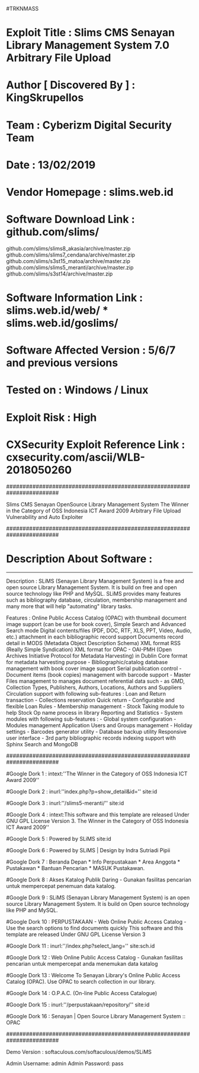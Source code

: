 #TRKNMASS
# Exploit Title : Slims CMS Senayan Library Management System 7.0 Arbitrary File Upload
# Author [ Discovered By ] : KingSkrupellos
# Team : Cyberizm Digital Security Team
# Date : 13/02/2019
# Vendor Homepage : slims.web.id
# Software Download Link : github.com/slims/
github.com/slims/slims8_akasia/archive/master.zip
github.com/slims/slims7_cendana/archive/master.zip
github.com/slims/s3st15_matoa/archive/master.zip
github.com/slims/slims5_meranti/archive/master.zip
github.com/slims/s3st14/archive/master.zip
# Software Information Link : slims.web.id/web/ * slims.web.id/goslims/
# Software Affected Version : 5/6/7 and previous versions
# Tested on : Windows / Linux
# Exploit Risk : High
# CXSecurity Exploit Reference Link : cxsecurity.com/ascii/WLB-2018050260

########################################################################

Slims CMS Senayan OpenSource Library Management System
The Winner in the Category of OSS Indonesia ICT Award 2009 
Arbitrary File Upload Vulnerability and Auto Exploiter

########################################################################

# Description About Software :
****************************

Description : SLiMS (Senayan Library Management System) is a free and open source Library Management System. It is build on free and 
open source technology like PHP and MySQL. SLiMS provides many features such as bibliography database, 
circulation, membership management and many more that will help "automating" library tasks.

Features : Online Public Access Catalog (OPAC) with thumbnail document image support (can be use for book cover), Simple Search 
and Advanced Search mode  Digital contents/files (PDF, DOC, RTF, XLS, PPT, Video, Audio, etc.)
attachment in each bibliographic record support Documents record detail in MODS (Metadata Object Description Schema)
XML format  RSS (Really Simple Syndication) XML format for OPAC - OAI-PMH (Open Archives Initiative Protocol for Metadata Harvesting) 
in Dublin Core format for metadata harvesting purpose - Bibliographic/catalog database management with book cover image support
Serial publication control - Document items (book copies) management with barcode support - 
Master Files management to manages document referential data such - as GMD, Collection Types, Publishers, Authors, Locations, Authors and Suppliers
Circulation support with following sub-features :  Loan and Return transaction - Collections reservation
Quick return - Configurable and flexible Loan Rules - Membership management - Stock Taking module to help Stock Op name process in library
Reporting and Statistics - System modules with following sub-features : - Global system configuration - Modules management
Application Users and Groups management - Holiday settings - Barcodes generator utility - Database backup utility
Responsive user interface - 3rd party bibliographic records indexing support with Sphinx Search and MongoDB

########################################################################

#Google Dork 1 :  intext:''The Winner in the Category of OSS Indonesia ICT Award 2009''

#Google Dork 2 : inurl:''index.php?p=show_detail&id='' site:id

#Google Dork 3 : inurl:''/slims5-meranti/'' site:id

#Google Dork 4 : intext:This software and this template are released Under GNU GPL License Version 3. The Winner in the Category of OSS Indonesia ICT Award 2009''

#Google Dork 5 : Powered by SLiMS site:id

#Google Dork 6 : Powered by SLiMS | Design by Indra Sutriadi Pipii

#Google Dork 7 : Beranda Depan * Info Perpustakaan * Area Anggota * Pustakawan * Bantuan Pencarian * MASUK Pustakawan. 

#Google Dork 8 : Akses Katalog Publik Daring - Gunakan fasilitas pencarian untuk mempercepat penemuan data katalog.

#Google Dork 9 :  SLiMS (Senayan Library Management System) is an open source Library Management System. 
                           It is build on Open source technology like PHP and MySQL.

#Google Dork 10 : PERPUSTAKAAN - Web Online Public Access Catalog - Use the search options to find documents quickly
This software and this template are released Under GNU GPL License Version 3

#Google Dork 11 : inurl:''/index.php?select_lang='' site:sch.id

#Google Dork 12 : Web Online Public Access Catalog - Gunakan fasilitas pencarian untuk mempercepat anda menemukan data katalog

#Google Dork 13 : Welcome To Senayan Library's Online Public Access Catalog (OPAC). Use OPAC to search collection in our library.

#Google Dork 14 : O.P.A.C. (On-line Public Access Catalogue)

#Google Dork 15 : inurl:''/perpustakaan/repository/'' site:id

#Google Dork 16 : Senayan | Open Source Library Management System :: OPAC

########################################################################

Demo Version : softaculous.com/softaculous/demos/SLiMS

Admin Username: admin
Admin Password: pass
